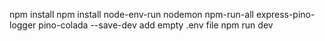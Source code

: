 npm install
npm install node-env-run nodemon npm-run-all express-pino-logger pino-colada --save-dev
add empty .env file
npm run dev
